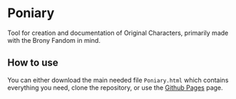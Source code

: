# Poniary
Tool for creation and documentation of Original Characters, primarily made with the Brony Fandom in mind.

## How to use
You can either download the main needed file `Poniary.html` which contains everything you need, clone the repository, or use the [Github Pages](https://christiansilvermoon.github.io/Poniary/) page.

